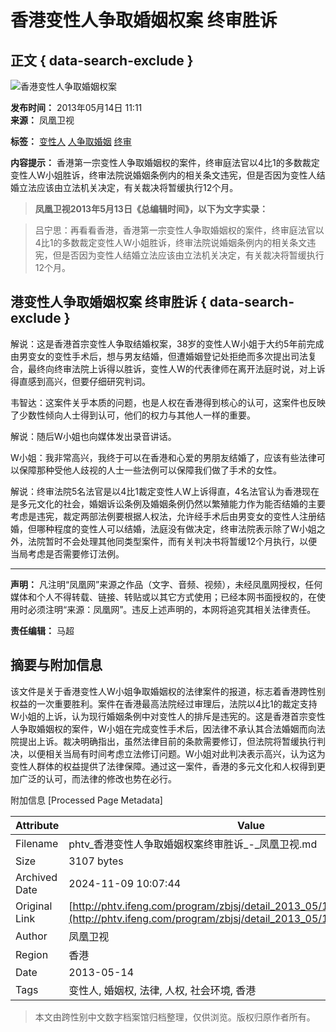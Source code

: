 # 香港变性人争取婚姻权案 终审胜诉

## 正文 { data-search-exclude }


![香港变性人争取婚姻权案](https://dolphin.deliver.ifeng.com/c?z=ifeng&la=0&si=2&ci=23&cg=22&c=29&or=232&l=775&bg=775&b=773&u=https://y0.ifengimg.com/34c4a1d78882290c/2012/0528/1x1.gif)

**发布时间：** 2013年05月14日 11:11  
**来源：** 凤凰卫视  

**标签：** [变性人](http://search.ifeng.com/sofeng/search.action?c=1&q=%E5%8F%98%E6%80%A7%E4%BA%BA) [人争取婚姻](http://search.ifeng.com/sofeng/search.action?c=1&q=%E4%BA%BA%E4%BA%89%E5%8F%96%E5%A9%9A%E5%A7%BB) [终审](http://search.ifeng.com/sofeng/search.action?c=1&q=%E7%BB%88%E5%AE%A1)

**内容提示：** 香港第一宗变性人争取婚姻权的案件，终审庭法官以4比1的多数裁定变性人W小姐胜诉，终审法院说婚姻条例内的相关条文违宪，但是否因为变性人结婚立法应该由立法机关决定，有关裁决将暂缓执行12个月。

> **凤凰卫视2013年5月13日《总编辑时间》，以下为文字实录：**

> 吕宁思：再看看香港，香港第一宗变性人争取婚姻权的案件，终审庭法官以4比1的多数裁定变性人W小姐胜诉，终审法院说婚姻条例内的相关条文违宪，但是否因为变性人结婚立法应该由立法机关决定，有关裁决将暂缓执行12个月。

## 港变性人争取婚姻权案 终审胜诉 { data-search-exclude }

解说：这是香港首宗变性人争取结婚权案，38岁的变性人W小姐于大约5年前完成由男变女的变性手术后，想与男友结婚，但遭婚姻登记处拒绝而多次提出司法复合，最终向终审法院上诉得以胜诉，变性人W的代表律师在离开法庭时说，对上诉得直感到高兴，但要仔细研究判词。

韦智达：这案件关乎本质的问题，也是人权在香港得到核心的认可，这案件也反映了少数性倾向人士得到认可，他们的权力与其他人一样的重要。

解说：随后W小姐也向媒体发出录音讲话。

W小姐：我非常高兴，我终于可以在香港和心爱的男朋友结婚了，应该有些法律可以保障那种受他人歧视的人士一些法例可以保障我们做了手术的女性。

解说：终审法院5名法官是以4比1裁定变性人W上诉得直，4名法官认为香港现在是多元文化的社会，婚姻诉讼条例及婚姻条例仍然以繁殖能力作为能否结婚的主要考虑是违宪，裁定两部法例要根据人权法，允许经手术后由男变女的变性人注册结婚，但哪种程度的变性人可以结婚，法庭没有做决定，终审法院表示除了W小姐之外，法院暂时不会处理其他同类型案件，而有关判决书将暂缓12个月执行，以便当局考虑是否需要修订法例。

---

**声明：** 凡注明“凤凰网”来源之作品（文字、音频、视频），未经凤凰网授权，任何媒体和个人不得转载、链接、转贴或以其它方式使用；已经本网书面授权的，在使用时必须注明“来源：凤凰网”。违反上述声明的，本网将追究其相关法律责任。

**责任编辑：** 马超

## 摘要与附加信息

<!-- tcd_abstract -->
该文件是关于香港变性人W小姐争取婚姻权的法律案件的报道，标志着香港跨性别权益的一次重要胜利。案件在香港最高法院经过审理后，法院以4比1的裁定支持W小姐的上诉，认为现行婚姻条例中对变性人的排斥是违宪的。这是香港首宗变性人争取婚姻权的案件，W小姐在完成变性手术后，因法律不承认其合法婚姻而向法院提出上诉。裁决明确指出，虽然法律目前的条款需要修订，但法院将暂缓执行判决，以便相关当局有时间考虑立法修订问题。W小姐对此判决表示高兴，认为这为变性人群体的权益提供了法律保障。通过这一案件，香港的多元文化和人权得到更加广泛的认可，而法律的修改也势在必行。
<!-- tcd_abstract_end -->

附加信息 [Processed Page Metadata]

| Attribute       | Value                                  |
|-----------------|----------------------------------------|
| Filename        | phtv_香港变性人争取婚姻权案终审胜诉_-_凤凰卫视.md                             |
| Size            | 3107 bytes                           |
| Archived Date   | 2024-11-09 10:07:44                             |
| Original Link   | [http://phtv.ifeng.com/program/zbjsj/detail_2013_05/14/25278443_0.shtml](http://phtv.ifeng.com/program/zbjsj/detail_2013_05/14/25278443_0.shtml)                       |
| Author          | 凤凰卫视                               |
| Region          | 香港                               |
| Date            | 2013-05-14                                 |
| Tags            | 变性人, 婚姻权, 法律, 人权, 社会环境, 香港                                 |
>
> 本文由跨性别中文数字档案馆归档整理，仅供浏览。版权归原作者所有。
>